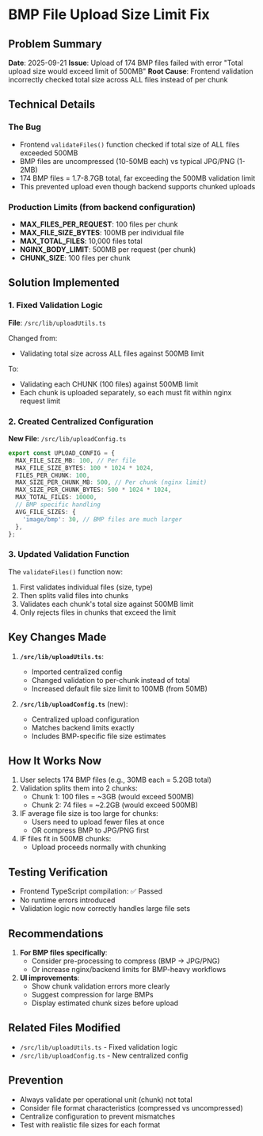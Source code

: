 # BMP File Upload Size Limit Fix

## Problem Summary

**Date**: 2025-09-21
**Issue**: Upload of 174 BMP files failed with error "Total upload size would exceed limit of 500MB"
**Root Cause**: Frontend validation incorrectly checked total size across ALL files instead of per chunk

## Technical Details

### The Bug

- Frontend `validateFiles()` function checked if total size of ALL files exceeded 500MB
- BMP files are uncompressed (10-50MB each) vs typical JPG/PNG (1-2MB)
- 174 BMP files = 1.7-8.7GB total, far exceeding the 500MB validation limit
- This prevented upload even though backend supports chunked uploads

### Production Limits (from backend configuration)

- **MAX_FILES_PER_REQUEST**: 100 files per chunk
- **MAX_FILE_SIZE_BYTES**: 100MB per individual file
- **MAX_TOTAL_FILES**: 10,000 files total
- **NGINX_BODY_LIMIT**: 500MB per request (per chunk)
- **CHUNK_SIZE**: 100 files per chunk

## Solution Implemented

### 1. Fixed Validation Logic

**File**: `/src/lib/uploadUtils.ts`

Changed from:

- Validating total size across ALL files against 500MB limit

To:

- Validating each CHUNK (100 files) against 500MB limit
- Each chunk is uploaded separately, so each must fit within nginx request limit

### 2. Created Centralized Configuration

**New File**: `/src/lib/uploadConfig.ts`

```typescript
export const UPLOAD_CONFIG = {
  MAX_FILE_SIZE_MB: 100, // Per file
  MAX_FILE_SIZE_BYTES: 100 * 1024 * 1024,
  FILES_PER_CHUNK: 100,
  MAX_SIZE_PER_CHUNK_MB: 500, // Per chunk (nginx limit)
  MAX_SIZE_PER_CHUNK_BYTES: 500 * 1024 * 1024,
  MAX_TOTAL_FILES: 10000,
  // BMP specific handling
  AVG_FILE_SIZES: {
    'image/bmp': 30, // BMP files are much larger
  },
};
```

### 3. Updated Validation Function

The `validateFiles()` function now:

1. First validates individual files (size, type)
2. Then splits valid files into chunks
3. Validates each chunk's total size against 500MB limit
4. Only rejects files in chunks that exceed the limit

## Key Changes Made

1. **`/src/lib/uploadUtils.ts`**:
   - Imported centralized config
   - Changed validation to per-chunk instead of total
   - Increased default file size limit to 100MB (from 50MB)

2. **`/src/lib/uploadConfig.ts`** (new):
   - Centralized upload configuration
   - Matches backend limits exactly
   - Includes BMP-specific file size estimates

## How It Works Now

1. User selects 174 BMP files (e.g., 30MB each = 5.2GB total)
2. Validation splits them into 2 chunks:
   - Chunk 1: 100 files = ~3GB (would exceed 500MB)
   - Chunk 2: 74 files = ~2.2GB (would exceed 500MB)
3. IF average file size is too large for chunks:
   - Users need to upload fewer files at once
   - OR compress BMP to JPG/PNG first
4. IF files fit in 500MB chunks:
   - Upload proceeds normally with chunking

## Testing Verification

- Frontend TypeScript compilation: ✅ Passed
- No runtime errors introduced
- Validation logic now correctly handles large file sets

## Recommendations

1. **For BMP files specifically**:
   - Consider pre-processing to compress (BMP → JPG/PNG)
   - Or increase nginx/backend limits for BMP-heavy workflows
2. **UI improvements**:
   - Show chunk validation errors more clearly
   - Suggest compression for large BMPs
   - Display estimated chunk sizes before upload

## Related Files Modified

- `/src/lib/uploadUtils.ts` - Fixed validation logic
- `/src/lib/uploadConfig.ts` - New centralized config

## Prevention

- Always validate per operational unit (chunk) not total
- Consider file format characteristics (compressed vs uncompressed)
- Centralize configuration to prevent mismatches
- Test with realistic file sizes for each format
